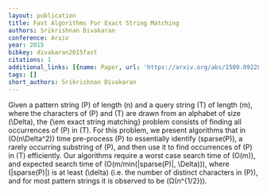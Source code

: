 ```yaml
---
layout: publication
title: Fast Algorithms For Exact String Matching
authors: Srikrishnan Divakaran
conference: Arxiv
year: 2015
bibkey: divakaran2015fast
citations: 1
additional_links: [{name: Paper, url: 'https://arxiv.org/abs/1509.09228'}]
tags: []
short_authors: Srikrishnan Divakaran
---
```

Given a pattern string \(P\) of length \(n\) and a query string \(T\) of length
\(m\), where the characters of \(P\) and \(T\) are drawn from an alphabet of size
\(\Delta\), the \{\em exact string matching\} problem consists of finding all
occurrences of \(P\) in \(T\). For this problem, we present algorithms that in
\(O(n\Delta^2)\) time pre-process \(P\) to essentially identify \(sparse(P)\), a
rarely occurring substring of \(P\), and then use it to find occurrences of \(P\)
in \(T\) efficiently. Our algorithms require a worst case search time of \(O(m)\),
and expected search time of \(O(m/min(|sparse(P)|, \Delta))\), where
\(|sparse(P)|\) is at least \(\delta\) (i.e. the number of distinct characters in
\(P\)), and for most pattern strings it is observed to be \(Ω(n^\{1/2\})\).
